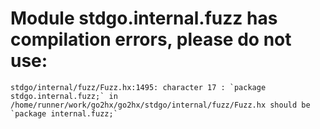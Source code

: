 # Module stdgo.internal.fuzz has compilation errors, please do not use:
```
stdgo/internal/fuzz/Fuzz.hx:1495: character 17 : `package stdgo.internal.fuzz;` in /home/runner/work/go2hx/go2hx/stdgo/internal/fuzz/Fuzz.hx should be `package internal.fuzz;`

```

